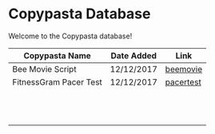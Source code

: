 # Copypasta Database
Welcome to the Copypasta database!

| Copypasta Name | Date Added | Link |
|----------------|------------|------|
|Bee Movie Script |12/12/2017  |[beemovie](copypastas/beemovie.md)|
|FitnessGram Pacer Test|12/12/2017|[pacertest](copypastas/pacertest.md)|
|  |  |  |
|  |  |  |
|  |  |  |
|  |  |  |
|  |  |  |
|  |  |  |
|  |  |  |
|  |  |  |
|  |  |  |
|  |  |  |
|  |  |  |
|  |  |  |
